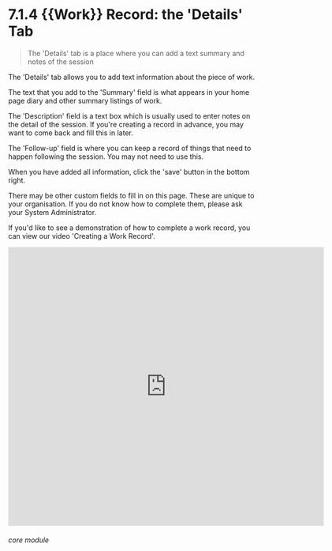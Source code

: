# 7.1.4 {{Work}} Record: the 'Details' Tab 

> The 'Details' tab is a place where you can add a text summary and notes of the session

The 'Details' tab allows you to add text information about the piece of work. 

The text that you add to the 'Summary' field is what appears in your home page diary and other summary listings of work. 

The 'Description' field is a text box which is usually used to enter notes on the detail of the session. If you're creating a record in advance, you may want to come back and fill this in later. 

The 'Follow-up' field is where you can keep a record of things that need to happen following the session. You may not need to use this.

When you have added all information, click the 'save' button in the bottom right. 

There may be other custom fields to fill in on this page. These are unique to your organisation. If you do not know how to complete them, please ask your System Administrator.

If you'd like to see a demonstration of how to complete a work record, you can view our video 'Creating a Work Record'.

<iframe src="https://player.vimeo.com/video/279240510" width="640" height="564" frameborder="0" allow="autoplay; fullscreen" allowfullscreen></iframe>


###### core module

